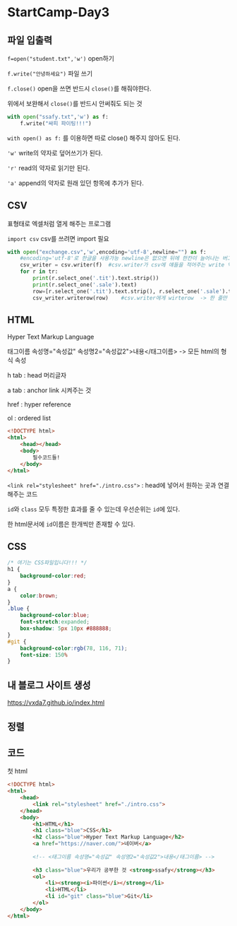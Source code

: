 # StartCamp-Day3

## 파일 입출력

`f=open("student.txt",'w')` open하기

`f.write("안녕하세요")` 파일 쓰기

`f.close()` open을 쓰면 반드시 `close()`를 해줘야한다.

위에서 보완해서 `close()`를 반드시 안써줘도 되는 것

```python
with open("ssafy.txt",'w') as f:
    f.write("싸피 파이팅!!!")
```

`with open() as f:` 를 이용하면 따로 close() 해주지 않아도 된다.

`'w'`	write의 약자로 덮어쓰기가 된다.

`'r'`	read의 약자로 읽기만 된다.

`'a'`	 append의 약자로 원래 있던 항목에 추가가 된다.



## CSV

표형태로 엑셀처럼 열게 해주는 프로그램

`import csv` 	csv를 쓰려면 import 필요

```python
with open("exchange.csv",'w',encoding='utf-8',newline="") as f:	
    #encoding='utf-8'로 한글을 사용가능 newline은 없으면 뒤에 한칸이 늘어나는 버그있음(window한정)
    csv_writer = csv.writer(f)	#csv.writer가 csv에 얘들을 적어주는 write 역할을 수행한다.
    for r in tr:
        print(r.select_one('.tit').text.strip())
        print(r.select_one('.sale').text)
        row=[r.select_one('.tit').text.strip(), r.select_one('.sale').text]
        csv_writer.writerow(row)	#csv.writer에게 wirterow  -> 한 줄만 써줘 를 실행함
```



## HTML

Hyper Text Markup Language

태그이름 속성명="속성값" 속성명2="속성값2">내용</태그이름> -> 모든 html의 형식 속성

h tab : head 머리글자

a tab : anchor link 시켜주는 것

href : hyper reference

ol : ordered list

```html
<!DOCTYPE html>
<html>
    <head></head>
    <body>
        필수코드들!
    </body>
</html>
```

`<link rel="stylesheet" href="./intro.css">`  : head에 넣어서 원하는 곳과 연결해주는 코드

`id`와 `class` 모두 특정한 효과를 줄 수 있는데 우선순위는 `id`에 있다.

한 html문서에 `id`이름은 한개씩만 존재할 수 있다.



## CSS

```css
/* 여기는 CSS파일입니다!!! */
h1 {
    background-color:red;
}
a {
    color:brown;
}
.blue {
    background-color:blue;
    font-stretch:expanded;
    box-shadow: 5px 10px #888888;
}
#git {
    background-color:rgb(78, 116, 71);
    font-size: 150%
}

```



## 내 블로그 사이트 생성

https://vxda7.github.io/index.html





## 정렬



## 코드

첫 html

```html
<!DOCTYPE html>
<html>
    <head>
        <link rel="stylesheet" href="./intro.css">
    </head>
    <body>
        <h1>HTML</h1>
        <h1 class="blue">CSS</h1>
        <h2 class="blue">Hyper Text Markup Language</h2>
        <a href="https://naver.com/">네이버</a>
        
        <!-- <태그이름 속성명="속성값" 속성명2="속성값2">내용</태그이름> -->
        
        <h3 class="blue">우리가 공부한 것 <strong>ssafy</strong></h3>
        <ol>
            <li><strong><i>파이썬</i></strong></li>
            <li>HTML</li>
            <li id="git" class="blue">Git</li>
        </ol>
    </body>
</html>
```

